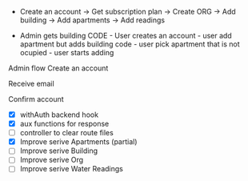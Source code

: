 - Create an account -> Get subscription plan -> Create ORG -> Add building -> Add apartments -> Add readings 

- Admin gets building CODE - User creates an account - user add apartment but adds building code - user pick apartment that is not ocupied - user starts adding 

Admin flow
Create an account 

Receive email 

Confirm account 




- [x] withAuth backend hook
- [x] aux functions for response 
- [ ] controller to clear route files
- [x] Improve serive Apartments (partial)
- [ ] Improve serive Building 
- [ ] Improve serive Org 
- [ ] Improve serive Water Readings 
